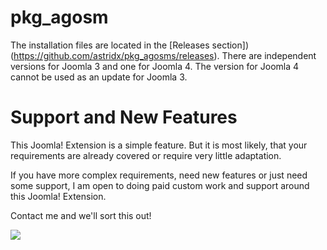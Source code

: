 
# pkg_agosm 

The installation files are located in the [Releases section])(https://github.com/astridx/pkg_agosms/releases). There are independent versions for Joomla 3 and one for Joomla 4. The version for Joomla 4 cannot be used as an update for Joomla 3. 

# Support and New Features

This Joomla! Extension is a simple feature. But it is most likely, that your requirements are 
already covered or require very little adaptation.

If you have more complex requirements, need new features or just need some support, 
I am open to doing paid custom work and support around this Joomla! Extension. 

Contact me and we'll sort this out!

[![](https://www.paypalobjects.com/en_US/DK/i/btn/btn_donateCC_LG.gif)](https://www.paypal.com/cgi-bin/webscr?cmd=_s-xclick&hosted_button_id=KQMKUVAX5SPVS&source=url)





